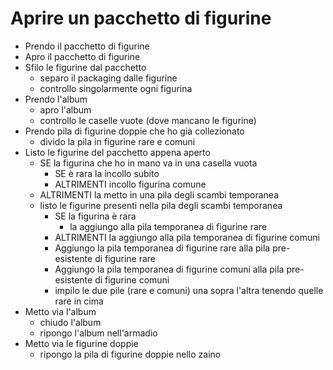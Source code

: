 # Aprire un pacchetto di figurine
- Prendo il pacchetto di figurine
- Apro il pacchetto di figurine
- Sfilo le figurine dal pacchetto
    - separo il packaging dalle figurine
    - controllo singolarmente ogni figurina
- Prendo l'album
    - apro l'album
    - controllo le caselle vuote (dove mancano le figurine)
- Prendo pila di figurine doppie che ho già collezionato
    - divido la pila in figurine rare e comuni
- Listo le figurine del pacchetto appena aperto
    - SE la figurina che ho in mano va in una casella vuota
        - SE è rara la incollo subito
        - ALTRIMENTI incollo figurina comune
    - ALTRIMENTI la metto in una pila degli scambi temporanea
    - listo le figurine presenti nella pila degli scambi temporanea
        - SE la figurina è rara
            - la aggiungo alla pila temporanea di figurine rare
        - ALTRIMENTI la aggiungo alla pila temporanea di figurine comuni
        - Aggiungo la pila temporanea di figurine rare alla pila pre-esistente di figurine rare
        - Aggiungo la pila temporanea di figurine comuni alla pila pre-esistente di figurine comuni
        - impilo le due pile (rare e comuni) una sopra l'altra tenendo quelle rare in cima
- Metto via l'album
    - chiudo l'album
    - ripongo l'album nell'armadio
- Metto via le figurine doppie
    - ripongo la pila di figurine doppie nello zaino